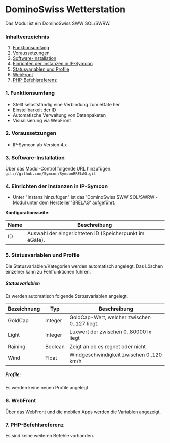 # DominoSwiss Wetterstation
Das Modul ist ein DominoSwiss SWW SOL/SWRW.

### Inhaltverzeichnis

1. [Funktionsumfang](#1-funktionsumfang)
2. [Voraussetzungen](#2-voraussetzungen)
3. [Software-Installation](#3-software-installation)
4. [Einrichten der Instanzen in IP-Symcon](#4-einrichten-der-instanzen-in-ip-symcon)
5. [Statusvariablen und Profile](#5-statusvariablen-und-profile)
6. [WebFront](#6-webfront)
7. [PHP-Befehlsreferenz](#7-php-befehlsreferenz)

### 1. Funktionsumfang

* Stellt selbstständig eine Verbindung zum eGate her
* Einstellbarkeit der ID
* Automatische Verwaltung von Datenpaketen
* Visualisierung via WebFront

### 2. Voraussetzungen

- IP-Symcon ab Version 4.x

### 3. Software-Installation

Über das Modul-Control folgende URL hinzufügen.  
`git://github.com/Symcon/SymconBRELAG.git`  

### 4. Einrichten der Instanzen in IP-Symcon

- Unter "Instanz hinzufügen" ist das 'DominoSwiss SWW SOL/SWRW'-Modul unter dem Hersteller 'BRELAG' aufgeführt.  

__Konfigurationsseite__:

Name     | Beschreibung
-------- | ---------------------------------
ID       | Auswahl der eingerichteten ID (Speicherpunkt im eGate).

### 5. Statusvariablen und Profile

Die Statusvariablen/Kategorien werden automatisch angelegt. Das Löschen einzelner kann zu Fehlfunktionen führen.

##### Statusvariablen

Es werden automatisch folgende Statusvariablen angelegt.

Bezeichnung | Typ     | Beschreibung
----------- | ------- | -----------
GoldCap     | Integer | GoldCap-Wert, welcher zwischen 0..127 liegt.
Light       | Integer | Luxwert der zwischen 0..80000 lx liegt
Raining     | Boolean | Zeigt an ob es regnet oder nicht
Wind        | Float   | Windgeschwindigkeit zwischen 0..120 km/h

##### Profile:

Es werden keine neuen Profile angelegt.

### 6. WebFront

Über das WebFront und die mobilen Apps werden die Variablen angezeigt.

### 7. PHP-Befehlsreferenz

Es sind keine weiteren Befehle vorhanden.